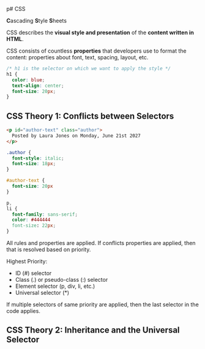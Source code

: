 p# CSS

**C**ascading **S**tyle **S**heets

CSS describes the **visual style and presentation** of the **content written in HTML**.

CSS consists of countless **properties** that developers use to format the content: properties about font, text, spacing, layout, etc.

```css
/* h1 is the selector on which we want to apply the style */
h1 {
  color: blue;
  text-align: center;
  font-size: 20px;
}
```

## CSS Theory 1: Conflicts between Selectors

```html
<p id="author-text" class="author">
  Posted by Laura Jones on Monday, June 21st 2027
</p>
```

```css
.author {
  font-style: italic;
  font-size: 18px;
}

#author-text {
  font-size: 20px
}

p,
li {
  font-family: sans-serif;
  color: #444444
  font-size: 22px;
}
```

All rules and properties are applied. If conflicts properties are applied, then that is resolved based on priority.

Highest Priority:

- ID (#) selector
- Class (.) or pseudo-class (:) selector
- Element selector (p, div, li, etc.)
- Universal selector (*)

If multiple selectors of same priority are applied, then the last selector in the code applies.

## CSS Theory 2: Inheritance and the Universal Selector